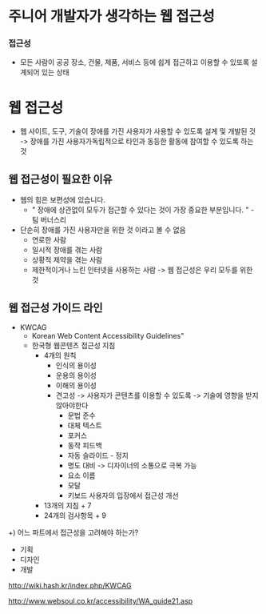 # 주니어 개발자가 생각하는 웹 접근성

### 접근성

- 모든 사람이 공공 장소, 건물, 제품, 서비스 등에 쉽게 접근하고 이용할 수 있또록 설계되어 있는 상태

# 웹 접근성

- 웹 사이트, 도구, 기술이 장애를 가진 사용자가 사용할 수 있도록 설계 및 개발된 것
  -> 장애를 가진 사용자가독립적으로 타인과 동등한 활동에 참여할 수 있도록 하는 것

## 웹 접근성이 필요한 이유

- 웹의 힘은 보편성에 있습니다.
  - " 장애에 상관없이 모두가 접근할 수 있다는 것이 가장 중요한 부분입니다. " - 팀 버너스리
- 단순히 장애를 가진 사용자만을 위한 것 이라고 볼 수 없음
  - 연로한 사람
  - 일시적 장애를 겪는 사람
  - 상황적 제약을 겪는 사람
  - 제한적이거나 느린 인터넷을 사용하는 사람
    -> 웹 접근성은 우리 모두를 위한 것

## 웹 접근성 가이드 라인

- KWCAG
  - Korean Web Content Accessibility Guidelines"
  - 한국형 웹콘텐츠 접근성 지침
    - 4개의 원칙
      - 인식의 용이성
      - 운용의 용이성
      - 이해의 용이성
      - 견고성
        -> 사용자가 콘텐츠를 이용할 수 있도록
        -> 기술에 영향을 받지않아야한다
        - 문법 준수
        - 대체 텍스트
        - 포커스
        - 동작 피드백
        - 자동 슬라이드 - 정지
        - 명도 대비 -> 디자이너의 소통으로 극복 가능
        - 요소 이름
        - 모달
        - 키보드 사용자의 입장에서 접근성 개선
    - 13개의 지침 + 7
    - 24개의 검사항목 + 9

+) 어느 파트에서 접근성을 고려해야 하는가?

- 기획
- 디자인
- 개발

http://wiki.hash.kr/index.php/KWCAG

http://www.websoul.co.kr/accessibility/WA_guide21.asp

